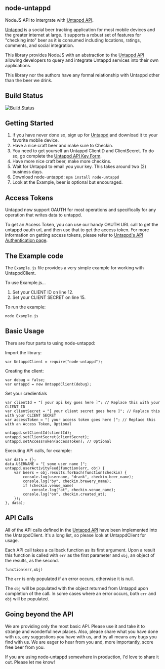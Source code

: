 node-untappd
-------
NodeJS API to intergrate with [Untappd API](http://untappd.com/api/docs).

[Untappd](http://untappd.com) is a social beer tracking application for most mobile devices and the greater internet at large. It supports a robust set of features for "checking into" beer as it is consumed including locations, ratings, comments, and social integration.

This library provides NodeJS with an abstraction to the [Untappd API](http://untappd.com/api/docs) allowing developers to query and integrate Untappd services into their own applications.

This library nor the authors have any formal relationship with Untappd other than the beer we drink.

## Build Status

[![Build Status](https://secure.travis-ci.org/arei/node-untappd.png)](http://travis-ci.org/arei/node-untappd)

## Getting Started

 1. If you have never done so, sign up for [Untappd](http://untappd.com) and download it to your favorite mobile device.
 2. Have a nice craft beer and make sure to Checkin.
 3. You need to get yourself an Untappd ClientID and ClientSecret. To do so, go complete the [Untappd API Key Form](http://untappd.com/api/register?register=new).
 4. Have more nice craft beer, make more checkins.
 5. Wait for Untappd to email you your key. This takes around two (2) business days.
 6. Download node-untappd: `npm install node-untappd`
 7. Look at the Example, beer is optional but encouraged.

## Access Tokens

Untappd now support OAUTH for most operations and specifically for any operation that writes data to untappd.

To get an Access Token, you can use our handy OAUTH URL call to get the untappd oauth url, and then use that to get the access token. For more information on getting access tokens, please refer to [Untappd's API Authentication page](http://untappd.com/api/docs/v4#authentication).

## The Example code

The `Example.js` file provides a very simple example for working with UntappdClient.

To use Example.js...

 1. Set your CLIENT ID on line 12.
 2. Set your CLIENT SECRET on line 15.

To run the example:

	node Example.js

## Basic Usage

There are four parts to using node-untappd:

Import the library:

	var UntappdClient = require("node-untappd");

Creating the client:

	var debug = false;
	var untappd = new UntappdClient(debug);

Set your credientials

	var clientId = "[ your api key goes here ]"; // Replace this with your CLIENT ID
	var clientSecret = "[ your client secret goes here ]"; // Replace this with your CLIENT SECRET
	var accessToken = "[ your access token goes here ]"; // Replace this with an Access Token, Optional

	untappd.setClientId(clientId);
	untappd.setClientSecret(clientSecret);
	untappd.setAccessToken(accessToken); // Optional

Executing API calls, for example:

	var data = {};
 	data.USERNAME = "[ some user name ]";
	untappd.userActivityFeed(function(err, obj) {
		var beers = obj.results.forEach(function(checkin) {
			console.log(username, "drank", checkin.beer_name);
			console.log("by", checkin.brewery_name);
			if (checkin.venue_name)
				console.log("at", checkin.venue_name);
			console.log("on", checkin.created_at);
		});
	}, data);

## API Calls

All of the API calls defined in the [Untappd API](http://untappd.com/api/docs) have been implemented into the UntappdClient.  It's a long list, so please look at UntappdClient for usage.

Each API call takes a callback function as its first argument. Upon a result this function is called with `err` as the first parameter and `obj`, an object of the results, as the second.

	function(err,obj)

The `err` is only populated if an error occurs, otherwise it is null.

The `obj` will be populated with the object returned from Untappd upon completion of the call. In some cases where an error occurs, both `err` and `obj` will be populated.

## Going beyond the API

We are providing only the most basic API. Please use it and take it to strange and wonderful new places. Also, please share what you have done with us, any suggestions you have with us, and by all means any bugs you find with us. We are eager to hear from you and, more importantly, score free beer from you.

If you are using node-untappd somewhere in production, I'd love to share it out. Please let me know!
